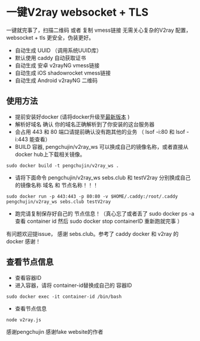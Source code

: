 # 一键V2ray websocket + TLS

一键就完事了，扫描二维码 或者 复制 vmess链接 无需关心复杂的V2ray 配置，websocket + tls 更安全，伪装更好。

* 自动生成 UUID （调用系统UUID库）
* 默认使用 caddy 自动获取证书
* 自动生成 安卓 v2rayNG vmess链接
* 自动生成 iOS shadowrocket vmess链接
* 自动生成 Android v2rayNG 二维码

## 使用方法

 * 提前安装好docker (请将docker升级至[最新版本](https://blog.csdn.net/jeikerxiao/article/details/83628833) )
 * 解析好域名 确认 你的域名正确解析到了你安装的这台服务器
 * 会占用 443 和 80 端口请提前确认没有跑其他的业务 （ lsof -i:80 和 lsof -i:443 能查看）
 * BUILD 容器, pengchujin/v2ray_ws 可以换成自己的镜像名称，或者直接从docker hub上下载相关镜像。

```
sudo docker build -t pengchujin/v2ray_ws .
```

 * 请将下面命令 pengchujin/v2ray_ws sebs.club 和 testV2ray 分别换成自己的镜像名称 域名 和 节点名称！！！

```
sudo docker run -p 443:443 -p 80:80 -v $HOME/.caddy:/root/.caddy  pengchujin/v2ray_ws sebs.club testV2ray
```

* 跑完请复制保存好自己的 节点信息！（真心忘了或者丢了 sudo docker ps -a 查看 container id 然后 sudo docker stop containerID 重新跑就完事 ）

有问题欢迎提issue， 感谢 sebs.club。参考了 caddy docker 和 v2ray 的 docker 感谢！

## 查看节点信息

 * 查看容器ID
 * 进入容器，请将 container-id替换成自己的 容器ID

```
sudo docker exec -it container-id /bin/bash
```
 * 查看节点信息

```
node v2ray.js
```

感谢pengchujin 感谢fake website的作者
